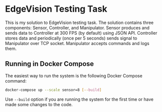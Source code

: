 # EdgeVision Testing Task

This is my solution to EdgeVision testing task. The solution contains three components: Sensor, Controller, and
Manipulator. Sensor produces and sends data to Controller at 300 FPS (by default) using JSON API. Controller stores
data and periodically (once per 5 seconds) sends signal to Manipulator over TCP socket. Manipulator accepts commands
and logs them.

## Running in Docker Compose

The easiest way to run the system is the following Docker Compose command:

```bash
docker-compose up --scale sensor=8 [--build]
```

Use `--build` option if you are running the system for the first time or have made some changes to the code.
